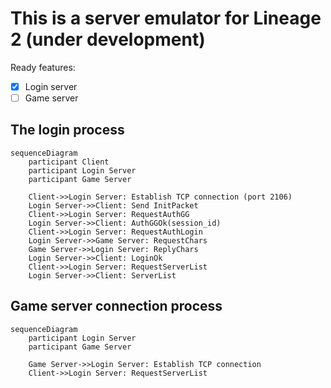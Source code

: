 # This is a server emulator for Lineage 2 (under development)

Ready features:

- [x] Login server
- [ ] Game server

## The login process

```mermaid
sequenceDiagram
    participant Client
    participant Login Server
    participant Game Server

    Client->>Login Server: Establish TCP connection (port 2106)
    Login Server->>Client: Send InitPacket
    Client->>Login Server: RequestAuthGG
    Login Server->>Client: AuthGGOk(session_id)
    Client->>Login Server: RequestAuthLogin
    Login Server->>Game Server: RequestChars
    Game Server->>Login Server: ReplyChars
    Login Server->>Client: LoginOk
    Client->>Login Server: RequestServerList
    Login Server->>Client: ServerList

```

## Game server connection process

```mermaid
sequenceDiagram
    participant Login Server
    participant Game Server

    Game Server->>Login Server: Establish TCP connection
    Client->>Login Server: RequestServerList
```